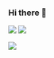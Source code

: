 ### Hi there 👋

<!--
**YariLAN/YariLAN** is a ✨ _special_ ✨ repository because its `README.md` (this file) appears on your GitHub profile.

Here are some ideas to get you started:

- 🔭 I’m currently working on ...
- 🌱 I’m currently learning ...
- 👯 I’m looking to collaborate on ...
- 🤔 I’m looking for help with ...
- 💬 Ask me about ...
- 📫 How to reach me: ...
- 😄 Pronouns: ...
- ⚡ Fun fact: ...
-->

![](https://github-profile-summary-cards.vercel.app/api/cards/repos-per-language?username=YariLAN&theme=solarized_dark)
![](https://github-profile-summary-cards.vercel.app/api/cards/stats?username=YariLAN&theme=solarized_dark)

<img src="https://komarev.com/ghpvc/?username=YariLAN&color=blueviolet&style=Plastic">
